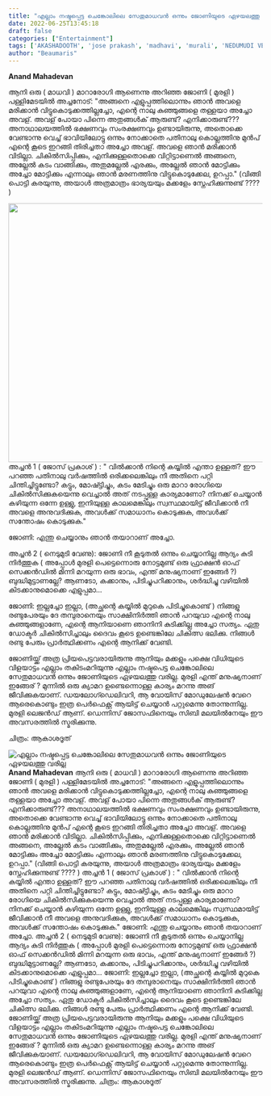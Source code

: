 ```yaml
---
title: "എല്ലാം നഷ്ടപ്പെട്ട ചെങ്കോലിലെ സേതുമാധവൻ ഒന്നും ജോണിയുടെ ഏഴയലത്തു വരില്ല"
date: 2022-06-25T13:45:18
draft: false
categories: ["Entertainment"]
tags: ['AKASHADOOTH', 'jose prakash', 'madhavi', 'murali', 'NEDUMUDI VENU']
author: "Beaumaris"
---
```


<strong>Anand Mahadevan</strong>

ആനി ഒരു ( മാധവി ) മാറാരോഗി ആണെന്നു അറിഞ്ഞ ജോണി ( മുരളി ) പള്ളിമേടയിൽ അച്ചനോട്: "അങ്ങനെ എളുപ്പത്തിലൊന്നും ഞാൻ അവളെ മരിക്കാൻ വിട്ടുകൊടുക്കത്തില്ലച്ചോ, എന്റെ നാലു കുഞ്ഞുങ്ങളെ തള്ളയാ അച്ചോ അവള്. അവള് പോയാ പിന്നെ അതുങ്ങൾക് ആരുണ്ട്? എനിക്കാരുണ്ട്??? അനാഥാലയത്തിൽ ഭക്ഷണവും സംരക്ഷണവും ഉണ്ടായിരുന്നു, അതൊക്കെ വേണ്ടാന്നു വെച്ച് ഭാവിയിലോട്ടു ഒന്നും നോക്കാതെ പതിനാലു കൊല്ലത്തിനു മുൻപ് എന്റെ കൂടെ ഇറങ്ങി തിരിച്ചതാ അച്ചോ അവള്. അവളെ ഞാൻ മരിക്കാൻ വിടില്ലാ. ചികിൽസിപ്പിക്കും, എനിക്കുള്ളതൊക്കെ വിറ്റിട്ടാണെൽ അങ്ങനെ, അല്ലേൽ കടം വാങ്ങിക്കും, അതുമല്ലേൽ എരക്കും, അല്ലേൽ ഞാൻ മോട്ടിക്കും അച്ചോ മോട്ടിക്കും എന്നാലും ഞാൻ മരണത്തിനു വിട്ടുകൊടുക്കേല, ഉറപ്പാ."
(വിങ്ങി പൊട്ടി കരയുന്നു, അയാൾ അത്രമാത്രം ഭാര്യയയും മക്കളേം സ്നേഹിക്കുന്നുണ്ട് ???? )

<img class="wp-image-340687 aligncenter" src="https://cdn.boolokam.com/articles/2022/06/image-w1280-2.webp" alt="" width="912" height="513" />അച്ചൻ 1 ( ജോസ് പ്രകാശ് ) : " വിൽക്കാൻ നിന്റെ കയ്യിൽ എന്താ ഉള്ളത്? ഈ പറഞ്ഞ പതിനാലു വർഷത്തിൽ ഒരിക്കലെങ്കിലും നീ അതിനെ പറ്റി ചിന്തിച്ചിട്ടുണ്ടോ? കട്ടും, മോഷ്ട്ടിച്ചും, കടം മേടിച്ചും ഒരു മാറാ രോഗിയെ ചികിൽസിക്കുകയെന്നു വെച്ചാൽ അത് നടപ്പുള്ള കാര്യമാണോ? നിനക്ക് ചെയ്യാൻ കഴിയുന്ന ഒന്നേ ഉള്ളു, ഇനിയുള്ള കാലമെങ്കിലും സ്വസ്ഥമായിട്ട് ജീവിക്കാൻ നീ അവളെ അനുവദിക്കുക, അവൾക്ക് സമാധാനം കൊടുക്കുക, അവൾക്ക് സന്തോഷം കൊടുക്കുക."

ജോണി: എന്തു ചെയ്യാനും ഞാൻ തയാറാണ് അച്ചോ.

അച്ചൻ 2 ( നെടുമുടി വേണു): ജോണി നീ കൂടുതൽ ഒന്നും ചെയ്യാനില്ല ആദ്യം കുടി നിർത്തുക ( അപ്പോൾ മുരളി പെട്ടെന്നൊരു നോട്ടമുണ്ട് ഒരു ഫ്രാക്ഷൻ ഓഫ് സെക്കൻഡിൽ മിന്നി മറയുന്ന ഒരു ഭാവം, എന്ത് മനുഷ്യനാണ് ഇങ്ങേർ ?)
ബുദ്ധിമുട്ടാണല്ലേ? ആണടോ, കക്കാനും, പിടിച്ചുപറിക്കാനും, ശർദ്ധിച്ചു വഴിയിൽ കിടക്കാനുമൊക്കെ എളുപ്പമാ...

ജോണി: ഇല്ലച്ചോ ഇല്ലാ, (അച്ഛന്റെ കയ്യിൽ മുറുകെ പിടിച്ചുകൊണ്ട് ) നിങ്ങളു രണ്ടുപേരയും ദേ തമ്പുരാനെയും സാക്ഷിനിർത്തി ഞാൻ പറയുവാ എന്റെ നാലു കുഞ്ഞുങ്ങളാണേ, എന്റെ ആനിയാണെ ഞാനിനി കുടിക്കില്ല അച്ചോ സത്യം. ഏതു ഡോക്ടർ ചികിൽസിച്ചാലും ദൈവം കൂടെ ഉണ്ടെങ്കിലേ ചികിത്സ ഭലിക്കു. നിങ്ങൾ രണ്ടു പേരും പ്രാർത്ഥിക്കണം എന്റെ ആനിക്ക് വേണ്ടി.

ജോണിയ്ക്ക് അത്ര പ്രിയപെട്ടവരായിരുന്നു ആനിയും മക്കളും പക്ഷെ വിധിയുടെ വിളയാട്ടം എല്ലാം തകിടംമറിയുന്നു എല്ലാം നഷ്ടപെട്ട ചെങ്കോലിലെ സേതുമാധവൻ ഒന്നും ജോണിയുടെ ഏഴയലത്തു വരില്ല. മുരളി എന്ത് മനുഷ്യനാണ് ഇങ്ങേര് ? മുന്നിൽ ഒരു ക്യാമറ ഉണ്ടെന്നൊള്ള കാര്യം മറന്നു അങ് ജീവിക്കുകയാണ്. ഡയലോഗ്ഡെലിവറി, ആ വോയിസ് മോഡുലേഷൻ വേറെ ആരെകൊണ്ടും ഇത്ര പെർഫെക്റ്റ് ആയിട്ട് ചെയ്യാൻ പറ്റുമെന്നു തോന്നുന്നില്ല. മുരളി ലെജൻഡ് ആണ്. ഡെന്നിസ് ജോസഫിനെയും സിബി മലയിൽനേയും ഈ അവസരത്തിൽ സ്മരിക്കുന്നു.

ചിത്രം: ആകാശദൂത്


![എല്ലാം നഷ്ടപ്പെട്ട ചെങ്കോലിലെ സേതുമാധവൻ ഒന്നും ജോണിയുടെ ഏഴയലത്തു വരില്ല](https://cdn.boolokam.com/articles/2022/06/image-w1280-2.webp)**Anand Mahadevan** ആനി ഒരു ( മാധവി ) മാറാരോഗി ആണെന്നു അറിഞ്ഞ ജോണി ( മുരളി ) പള്ളിമേടയിൽ അച്ചനോട്: "അങ്ങനെ എളുപ്പത്തിലൊന്നും ഞാൻ അവളെ മരിക്കാൻ വിട്ടുകൊടുക്കത്തില്ലച്ചോ, എന്റെ നാലു കുഞ്ഞുങ്ങളെ തള്ളയാ അച്ചോ അവള്. അവള് പോയാ പിന്നെ അതുങ്ങൾക് ആരുണ്ട്? എനിക്കാരുണ്ട്??? അനാഥാലയത്തിൽ ഭക്ഷണവും സംരക്ഷണവും ഉണ്ടായിരുന്നു, അതൊക്കെ വേണ്ടാന്നു വെച്ച് ഭാവിയിലോട്ടു ഒന്നും നോക്കാതെ പതിനാലു കൊല്ലത്തിനു മുൻപ് എന്റെ കൂടെ ഇറങ്ങി തിരിച്ചതാ അച്ചോ അവള്. അവളെ ഞാൻ മരിക്കാൻ വിടില്ലാ. ചികിൽസിപ്പിക്കും, എനിക്കുള്ളതൊക്കെ വിറ്റിട്ടാണെൽ അങ്ങനെ, അല്ലേൽ കടം വാങ്ങിക്കും, അതുമല്ലേൽ എരക്കും, അല്ലേൽ ഞാൻ മോട്ടിക്കും അച്ചോ മോട്ടിക്കും എന്നാലും ഞാൻ മരണത്തിനു വിട്ടുകൊടുക്കേല, ഉറപ്പാ." (വിങ്ങി പൊട്ടി കരയുന്നു, അയാൾ അത്രമാത്രം ഭാര്യയയും മക്കളേം സ്നേഹിക്കുന്നുണ്ട് ???? ) അച്ചൻ 1 ( ജോസ് പ്രകാശ് ) : " വിൽക്കാൻ നിന്റെ കയ്യിൽ എന്താ ഉള്ളത്? ഈ പറഞ്ഞ പതിനാലു വർഷത്തിൽ ഒരിക്കലെങ്കിലും നീ അതിനെ പറ്റി ചിന്തിച്ചിട്ടുണ്ടോ? കട്ടും, മോഷ്ട്ടിച്ചും, കടം മേടിച്ചും ഒരു മാറാ രോഗിയെ ചികിൽസിക്കുകയെന്നു വെച്ചാൽ അത് നടപ്പുള്ള കാര്യമാണോ? നിനക്ക് ചെയ്യാൻ കഴിയുന്ന ഒന്നേ ഉള്ളു, ഇനിയുള്ള കാലമെങ്കിലും സ്വസ്ഥമായിട്ട് ജീവിക്കാൻ നീ അവളെ അനുവദിക്കുക, അവൾക്ക് സമാധാനം കൊടുക്കുക, അവൾക്ക് സന്തോഷം കൊടുക്കുക." ജോണി: എന്തു ചെയ്യാനും ഞാൻ തയാറാണ് അച്ചോ. അച്ചൻ 2 ( നെടുമുടി വേണു): ജോണി നീ കൂടുതൽ ഒന്നും ചെയ്യാനില്ല ആദ്യം കുടി നിർത്തുക ( അപ്പോൾ മുരളി പെട്ടെന്നൊരു നോട്ടമുണ്ട് ഒരു ഫ്രാക്ഷൻ ഓഫ് സെക്കൻഡിൽ മിന്നി മറയുന്ന ഒരു ഭാവം, എന്ത് മനുഷ്യനാണ് ഇങ്ങേർ ?) ബുദ്ധിമുട്ടാണല്ലേ? ആണടോ, കക്കാനും, പിടിച്ചുപറിക്കാനും, ശർദ്ധിച്ചു വഴിയിൽ കിടക്കാനുമൊക്കെ എളുപ്പമാ... ജോണി: ഇല്ലച്ചോ ഇല്ലാ, (അച്ഛന്റെ കയ്യിൽ മുറുകെ പിടിച്ചുകൊണ്ട് ) നിങ്ങളു രണ്ടുപേരയും ദേ തമ്പുരാനെയും സാക്ഷിനിർത്തി ഞാൻ പറയുവാ എന്റെ നാലു കുഞ്ഞുങ്ങളാണേ, എന്റെ ആനിയാണെ ഞാനിനി കുടിക്കില്ല അച്ചോ സത്യം. ഏതു ഡോക്ടർ ചികിൽസിച്ചാലും ദൈവം കൂടെ ഉണ്ടെങ്കിലേ ചികിത്സ ഭലിക്കു. നിങ്ങൾ രണ്ടു പേരും പ്രാർത്ഥിക്കണം എന്റെ ആനിക്ക് വേണ്ടി. ജോണിയ്ക്ക് അത്ര പ്രിയപെട്ടവരായിരുന്നു ആനിയും മക്കളും പക്ഷെ വിധിയുടെ വിളയാട്ടം എല്ലാം തകിടംമറിയുന്നു എല്ലാം നഷ്ടപെട്ട ചെങ്കോലിലെ സേതുമാധവൻ ഒന്നും ജോണിയുടെ ഏഴയലത്തു വരില്ല. മുരളി എന്ത് മനുഷ്യനാണ് ഇങ്ങേര് ? മുന്നിൽ ഒരു ക്യാമറ ഉണ്ടെന്നൊള്ള കാര്യം മറന്നു അങ് ജീവിക്കുകയാണ്. ഡയലോഗ്ഡെലിവറി, ആ വോയിസ് മോഡുലേഷൻ വേറെ ആരെകൊണ്ടും ഇത്ര പെർഫെക്റ്റ് ആയിട്ട് ചെയ്യാൻ പറ്റുമെന്നു തോന്നുന്നില്ല. മുരളി ലെജൻഡ് ആണ്. ഡെന്നിസ് ജോസഫിനെയും സിബി മലയിൽനേയും ഈ അവസരത്തിൽ സ്മരിക്കുന്നു. ചിത്രം: ആകാശദൂത്
